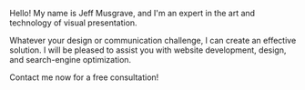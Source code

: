 Hello! My name is Jeff Musgrave, and I'm an expert in the art and technology of visual presentation.

Whatever your design or communication challenge, I can create an effective solution. I will be pleased to assist you with website development, design, and search-engine optimization.

Contact me now for a free consultation!
